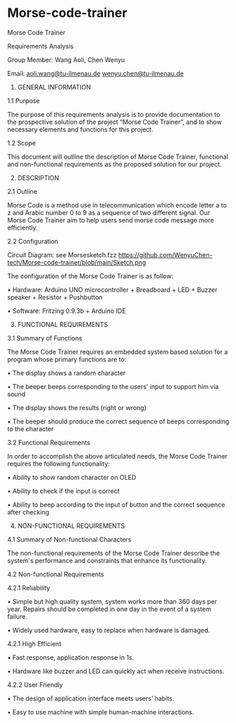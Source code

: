 # Morse-code-trainer


Morse Code Trainer

Requirements Analysis

Group Member:   Wang Aoli, Chen Wenyu

Email: aoli.wang@tu-ilmenau.de 
       wenyu.chen@tu-ilmenau.de

1. GENERAL INFORMATION

1.1	Purpose

The purpose of this requirements analysis is to provide documentation to the prospective solution of the project “Morse Code Trainer”, and to show necessary elements and functions for this project.

1.2	Scope

This document will outline the description of Morse Code Trainer, functional and non-functional requirements as the proposed solution for our project.

2. DESCRIPTION

2.1	Outline

Morse Code is a method use in telecommunication which encode letter a to z and Arabic number 0 to 9 as a sequence of two different signal. Our Morse Code Trainer aim to help users send morse code message more efficiently.

2.2	Configuration
 
Circuit Diagram: see Morsesketch.fzz
https://github.com/WenyuChen-tech/Morse-code-trainer/blob/main/Sketch.png

The configuration of the Morse Code Trainer is as follow:

•	Hardware: Arduino UNO microcontroller + Breadboard + LED + Buzzer speaker + Resistor + Pushbutton

•	Software: Fritzing 0.9.3b + Arduino IDE

3. FUNCTIONAL REQUIREMENTS 

3.1	Summary of Functions

The Morse Code Trainer requires an embedded system based solution for a program whose primary functions are to:

•	The display shows a random character

•	The beeper beeps corresponding to the users' input to support him via sound

•	The display shows the results (right or wrong)

•	The beeper should produce the correct sequence of beeps corresponding to the character

3.2	Functional Requirements

In order to accomplish the above articulated needs, the Morse Code Trainer requires the following functionality:
 
•	Ability to show random character on OLED

•	Ability to check if the input is correct

•	Ability to beep according to the input of button and the correct sequence after checking
 
4. NON-FUNCTIONAL REQUIREMENTS

4.1	Summary of Non-functional Characters

The non-functional requirements of the Morse Code Trainer describe the system's performance and constraints that enhance its functionality.

4.2	Non-functional Requirements

4.2.1	Reliability

•	Simple but high quality system, system works more than 360 days per year. Repairs should be completed in one day in the event of a system failure.

•	Widely used hardware, easy to replace when hardware is damaged.

4.2.1	High Efficient

•	Fast response, application response in 1s. 

•	Hardware like buzzer and LED can quickly act when receive instructions.
 
4.2.2 	User Friendly 

•	The design of application interface meets users’ habits.

•	Easy to use machine with simple human-machine interactions. 



